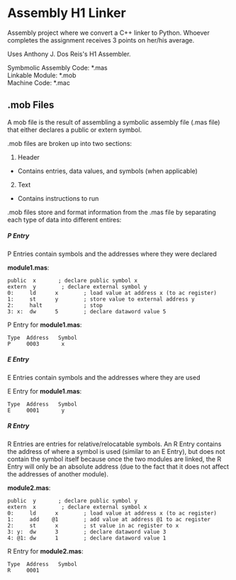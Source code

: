 # Assembly H1 Linker
Assembly project where we convert a C++ linker to Python.  Whoever completes the assignment receives 3 points on her/his average.

Uses Anthony J. Dos Reis's H1 Assembler.

Symbmolic Assembly Code: *.mas <br/>
Linkable Module: *.mob <br />
Machine Code: *.mac <br />

## .mob Files

A mob file is the result of assembling a symbolic assembly file (.mas file) that either declares a public or extern symbol.  

.mob files are broken up into two sections: 

1. Header
- Contains entries, data values, and symbols (when applicable)
2. Text
- Contains instructions to run

.mob files store and format information from the .mas file by separating each type of data into different entires:

##### P Entry
P Entries contain symbols and the addresses where they were declared

**module1.mas**:
```
public  x  	    ; declare public symbol x               
extern  y        ; declare external symbol y             
0:     ld      x        ; load value at address x (to ac register)
1:     st      y        ; store value to external address y 
2:     halt             ; stop
3: x:  dw      5        ; declare dataword value 5
```
P Entry for **module1.mas**:
```
Type  Address   Symbol 
P     0003       x
```

##### E Entry
E Entries contain symbols and the addresses where they are used

E Entry for **module1.mas**:
```
Type  Address   Symbol 
E     0001       y
```

##### R Entry
R Entries are entries for relative/relocatable symbols.  An R Entry contains the address of where a symbol is used (similar to an E Entry), but does not contain the symbol itself because once the two modules are linked, the R Entry will only be an absolute address (due to the fact that it does not affect the addresses of another module).

**module2.mas**:
```
public  y  	    ; declare public symbol y               
extern  x        ; declare external symbol x             
0:     ld      x        ; load value at address x (to ac register)
1:     add    @1        ; add value at address @1 to ac register
2:     st      x        ; st value in ac register to x
3: y:  dw      3        ; declare dataword value 3
4: @1: dw      1        ; declare dataword value 1
```
R Entry for **module2.mas**:
```
Type  Address   Symbol 
R     0001       
```



